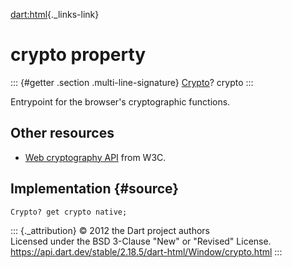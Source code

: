 [dart:html](../../dart-html/dart-html-library){._links-link}

crypto property
===============

::: {#getter .section .multi-line-signature}
[Crypto](../crypto-class)? crypto
:::

Entrypoint for the browser\'s cryptographic functions.

Other resources
---------------

-   [Web cryptography API](http://www.w3.org/TR/WebCryptoAPI/) from W3C.

Implementation {#source}
--------------

``` {.language-dart data-language="dart"}
Crypto? get crypto native;
```

::: {._attribution}
© 2012 the Dart project authors\
Licensed under the BSD 3-Clause \"New\" or \"Revised\" License.\
<https://api.dart.dev/stable/2.18.5/dart-html/Window/crypto.html>
:::
